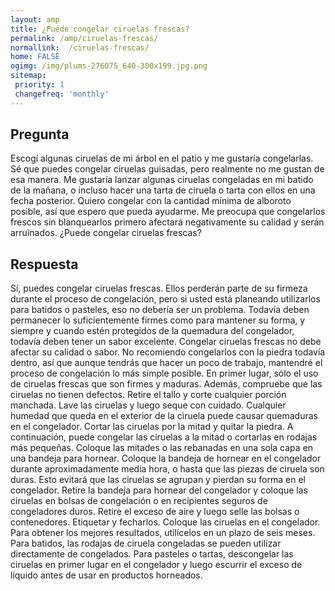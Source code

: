 ```yaml
---
layout: amp
title: ¿Puede congelar ciruelas frescas?  
permalink: /amp/ciruelas-frescas/
normallink:  /ciruelas-frescas/
home: FALSE
ogimg: /img/plums-276075_640-300x199.jpg.png
sitemap:
 priority: 1
 changefreq: 'monthly'
---
```




## Pregunta

Escogí algunas ciruelas de mi árbol en el patio y me gustaría congelarlas. Sé que puedes congelar ciruelas guisadas, pero realmente no me gustan de esa manera. Me gustaría lanzar algunas ciruelas congeladas en mi batido de la mañana, o incluso hacer una tarta de ciruela o tarta con ellos en una fecha posterior. Quiero congelar con la cantidad mínima de alboroto posible, así que espero que pueda ayudarme. Me preocupa que congelarlos frescos sin blanquearlos primero afectará negativamente su calidad y serán arruinados. ¿Puede congelar ciruelas frescas?


<amp-img src="https://sepuedecongelar.com/img/plums-276075_640-300x199.jpg" alt="¿Puede congelar ciruelas frescas?" height="400" width="800"></amp-img>


## Respuesta

Sí, puedes congelar ciruelas frescas. Ellos perderán parte de su firmeza durante el proceso de congelación, pero si usted está planeando utilizarlos para batidos o pasteles, eso no debería ser un problema. Todavía deben permanecer lo suficientemente firmes como para mantener su forma, y siempre y cuando estén protegidos de la quemadura del congelador, todavía deben tener un sabor excelente. Congelar ciruelas frescas no debe afectar su calidad o sabor. No recomiendo congelarlos con la piedra todavía dentro, así que aunque tendrás que hacer un poco de trabajo, mantendré el proceso de congelación lo más simple posible.
En primer lugar, sólo el uso de ciruelas frescas que son firmes y maduras. Además, compruebe que las ciruelas no tienen defectos. Retire el tallo y corte cualquier porción manchada. Lave las ciruelas y luego seque con cuidado. Cualquier humedad que queda en el exterior de la ciruela puede causar quemaduras en el congelador. Cortar las ciruelas por la mitad y quitar la piedra. A continuación, puede congelar las ciruelas a la mitad o cortarlas en rodajas más pequeñas. Coloque las mitades o las rebanadas en una sola capa en una bandeja para hornear. Coloque la bandeja de hornear en el congelador durante aproximadamente media hora, o hasta que las piezas de ciruela son duras. Esto evitará que las ciruelas se agrupan y pierdan su forma en el congelador.
Retire la bandeja para hornear del congelador y coloque las ciruelas en bolsas de congelación o en recipientes seguros de congeladores duros. Retire el exceso de aire y luego selle las bolsas o contenedores. Etiquetar y fecharlos. Coloque las ciruelas en el congelador. Para obtener los mejores resultados, utilícelos en un plazo de seis meses. Para batidos, las rodajas de ciruela congeladas se pueden utilizar directamente de congelados. Para pasteles o tartas, descongelar las ciruelas en primer lugar en el congelador y luego escurrir el exceso de líquido antes de usar en productos horneados.